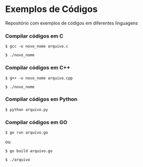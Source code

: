 # Exemplos de Códigos
Repositório com exemplos de códigos em diferentes linguagens

### Compilar códigos em C

`$ gcc -o novo_nome arquivo.c`

`$ ./novo_nome`

### Compilar códigos em C++

`$ g++ -o novo_nome arquivo.cpp`

`$ ./novo_nome`


### Compilar códigos em Python

`$ python arquivo.py`

### Compilar códigos em GO

`$ go run arquivo.go`	

ou

`$ go build arquivo.go`

`$ ./arquivo`
